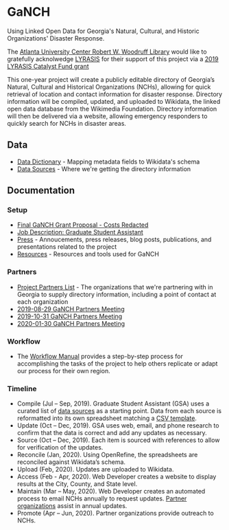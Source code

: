 # GaNCH

Using Linked Open Data for Georgia's Natural, Cultural, and Historic Organizations' Disaster Response.

The [Atlanta University Center Robert W. Woodruff Library](https://www.auctr.edu/) would like to gratefully acknolwedge [LYRASIS](https://www.lyrasis.org/Pages/Main.aspx) for their support of this project via a [2019 LYRASIS Catalyst Fund grant](https://lyrasisnow.org/press-release-lyrasis-announces-the-2019-catalyst-fund-recipients-and-their-projects/)

This one-year project will create a publicly editable directory of Georgia’s Natural, Cultural and Historical Organizations (NCHs), allowing for quick retrieval of location and contact information for disaster response. Directory information will be compiled, updated, and uploaded to Wikidata, the linked open data database from the Wikimedia Foundation. Directory information will then be delivered via a website, allowing emergency responders to quickly search for NCHs in disaster areas.

## Data

* [Data Dictionary](/data/data_dictionary.md) - Mapping metadata fields to Wikidata's schema
* [Data Sources](/data/data_sources.md) - Where we're getting the directory information

## Documentation

### Setup

* [Final GaNCH Grant Proposal - Costs Redacted](/docs/AUCRWWL_CF19_Proposal_021919_FINAL_CostRedacts.pdf)
* [Job Description: Graduate Student Assistant](/docs/2019-06-26_GaNCH_Job%20Description_Student%20Assistant.pdf)
* [Press](/docs/press.md) - Annoucements, press releases, blog posts, publications, and presentations related to the project
* [Resources](/docs/resources.md) - Resources and tools used for GaNCH

### Partners

* [Project Partners List](/docs/project_partners.md) - The organizations that we're partnering with in Georgia to supply directory information, including a point of contact at each organization
* [2019-08-29 GaNCH Partners Meeting](https://archive.org/details/2019-08-29_ganch_partners_meeting)
* [2019-10-31 GaNCH Partners Meeting](https://archive.org/details/2019-10-31_GaNCH_Partners_Meeting)
* [2020-01-30 GaNCH Partners Meeting](https://archive.org/details/2020-01-30_GaNCH_Partners_Meeting)

### Workflow
* The [Workflow Manual](/docs/workflow.md) provides a step-by-step process for accomplishing the tasks of the project to help others replicate or adapt our process for their own region.

### Timeline

* Compile (Jul – Sep, 2019). Graduate Student Assistant (GSA) uses a curated list of [data sources](/data/data_sources.md) as a starting point. Data from each source is reformatted into its own spreadsheet matching a [CSV template](/data/TEMPLATE.csv).
* Update (Oct – Dec, 2019). GSA uses web, email, and phone research to confirm that the data is correct and add any updates as necessary.
* Source (Oct – Dec, 2019). Each item is sourced with references to allow for verification of the updates.
* Reconcile (Jan, 2020). Using OpenRefine, the spreadsheets are reconciled against Wikidata’s schema.
* Upload (Feb, 2020). Updates are uploaded to Wikidata.
* Access (Feb - Apr, 2020). Web Developer creates a website to display results at the City, County, and State level.
* Maintain (Mar – May, 2020). Web Developer creates an automated process to email NCHs annually to request updates. [Partner organizations](/docs/project_partners.md) assist in annual updates.
* Promote (Apr – Jun, 2020). Partner organizations provide outreach to NCHs.
